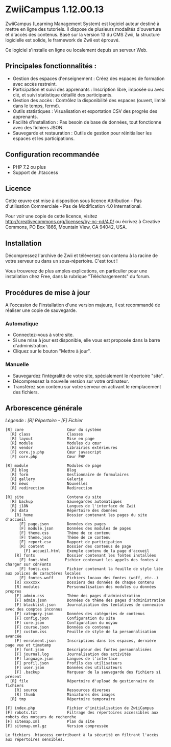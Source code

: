 # ZwiiCampus 1.12.00.13

ZwiiCampus (Learning Management System) est logiciel auteur destiné à mettre en ligne des tutoriels. Il dispose de plusieurs modalités d'ouverture et d'accès des contenus. Basé sur la version 13 du CMS Zwii, la structure logicielle est solide, le framework de Zwii est éprouvé.

Ce logiciel s'installe en ligne ou localement depuis un serveur Web. 

## Principales fonctionnalités :
- Gestion des espaces d'enseignement : Créez des espaces de formation avec accès restreint.
- Participation et suivi des apprenants : Inscription libre, imposée ou avec clé, et suivi statistique détaillé des participants.
- Gestion des accès : Contrôlez la disponibilité des espaces (ouvert, limité dans le temps, fermé).
- Outils statistiques : Visualisation et exportation CSV des progrès des apprenants.
- Facilité d'installation : Pas besoin de base de données, tout fonctionne avec des fichiers JSON.
- Sauvegarde et restauration : Outils de gestion pour réinitialiser les espaces et les participations.


## Configuration recommandée

* PHP 7.2 ou plus
* Support de .htaccess

## Licence

Cette œuvre est mise à disposition sous licence Attribution - Pas d'utilisation Commerciale - Pas de Modification 4.0 International. 

Pour voir une copie de cette licence, visitez http://creativecommons.org/licenses/by-nc-nd/4.0/ ou écrivez à Creative Commons, PO Box 1866, Mountain View, CA 94042, USA.


## Installation

Décompressez l'archive de Zwii et téléversez son contenu à la racine de votre serveur ou dans un sous-répertoire. C'est tout !

Vous trouverez de plus amples explications, en particulier pour une installation chez Free, dans la rubrique "Téléchargements" du forum.


## Procédures de mise à jour

A l'occasion de l'installation d'une version majeure, il est recommandé de réaliser une copie de sauvegarde.

### Automatique

* Connectez-vous à votre site.
* Si une mise à jour est disponible, elle vous est proposée dans la barre d'administration.
* Cliquez sur le bouton "Mettre à jour".

### Manuelle

* Sauvegardez l'intégralité de votre site, spécialement le répertoire "site".
* Décompressez la nouvelle version sur votre ordinateur.
* Transférez son contenu sur votre serveur en activant le remplacement des fichiers.


## Arborescence générale

*Légende : [R] Répertoire - [F] Fichier*

```text
[R] core                   Cœur du système
  [R] class                Classes
  [R] layout               Mise en page
  [R] module               Modules du cœur
  [R] vendor               Librairies extérieures
  [F] core.js.php          Cœur javascript
  [F] core.php             Cœur PHP

[R] module                 Modules de page
  [R] blog                 Blog
  [R] form                 Gestionnaire de formulaires
  [R] gallery              Galerie
  [R] news                 Nouvelles
  [R] redirection          Redirection

[R] site                   Contenu du site
  [R] backup               Sauvegardes automatiques
  [R] i18N                 Langues de l'interface de Zwii
  [R] data                 Répertoire des données
    [R] home               Dossier contenant les pages du site d'accueil
      [F] page.json        Données des pages
      [F] module.json      Données des modules de pages
      [F] theme.css        Thème de ce contenu
      [F] theme.json       Thème de ce contenu
      [F] report.csv       Rapport de participation
      [R] content          Dossier des contenus de page
        [F] accueil.html   Exemple contenu de la page d'accueil
    [R] fonts              Dossier contenant les fontes installées
      [F] font.html       Fichier contenant les appels des fontes à charger sur cdnFonts
      [F] fonts.css        Fichier contenant la feuille de style liée aux polices de caractères locales
      [F] fontes.woff      Fichiers locaux des fontes (woff, etc..)
    [R] xxxxxxx            Dossiers des données de chaque contenu
    [R] modules            Personnalisation des modules ou données propres
    [F] admin.css          Thème des pages d'administration
    [F] admin.json         Données de thème des pages d'administration
    [F] blacklist.json     Journalisation des tentatives de connexion avec des comptes inconnus
    [F] category.json      Données des catégories de contenus
    [F] config.json        Configuration du site
    [F] core.json          Configuration du noyau
    [F] course.json        Données de contenus
    [F] custom.css         Feuille de style de la personnalisation avancée
    [F] enrolment.json     Inscriptions dans les espaces, dernière page vue et timetamp
    [F] font.json          Descripteur des fontes personnalisées
    [F] journal.log        Journalisation des activités
    [F] language.json      Langues de l'interface
    [F] profil.json        Profils des utilisateurs
    [F] user.json          Données des utilisateurs
    [F] .backup            Marqueur de la sauvegarde des fichiers si présent
  [R] file                 Répertoire d'upload du gestionnaire de fichiers
    [R] source             Ressources diverses
    [R] thumb              Miniatures des images
  [R] tmp                  Répertoire temporaire

[F] index.php              Fichier d'initialisation de ZwiiCampus
[F] robots.txt             Filtrage des répertoires accessibles aux robots des moteurs de recherche
[F] sitemap.xml            Plan du site
[F] sitemap.xml.gz         Version compressée

Le fichiers .htaccess contribuent à la sécurité en filtrant l'accès aux répertoires sensibles.

```
